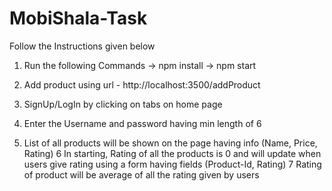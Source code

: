 # MobiShala-Task

Follow the Instructions given below

1. Run the following Commands
	-> npm install
	-> npm start

2. Add product using url - http://localhost:3500/addProduct
3. SignUp/LogIn by clicking on tabs on home page
4. Enter the Username and password having min length of 6 
5. List of all products will be shown on the page having info (Name, Price, Rating)
6 In starting, Rating of all the products is 0 and will update when users give rating using a form having fields (Product-Id,
Rating)
7 Rating of product will be average of all the rating given by users
